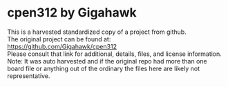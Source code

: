 
# cpen312 by Gigahawk  
This is a harvested standardized copy of a project from github.  
The original project can be found at:  
https://github.com/Gigahawk/cpen312  
Please consult that link for additional, details, files, and license information.  
Note: It was auto harvested and if the original repo had more than one board file or anything out of the ordinary the files here are likely not representative.  
    